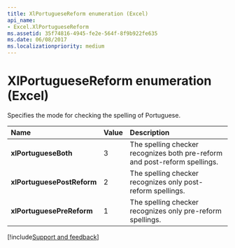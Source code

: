 ```yaml
---
title: XlPortugueseReform enumeration (Excel)
api_name:
- Excel.XlPortugueseReform
ms.assetid: 35f74816-4945-fe2e-564f-8f9b922fe635
ms.date: 06/08/2017
ms.localizationpriority: medium
---
```



# XlPortugueseReform enumeration (Excel)

Specifies the mode for checking the spelling of Portuguese.



|Name|Value|Description|
|:-----|:-----|:-----|
| **xlPortugueseBoth**|3|The spelling checker recognizes both pre-reform and post-reform spellings.|
| **xlPortuguesePostReform**|2|The spelling checker recognizes only post-reform spellings.|
| **xlPortuguesePreReform**|1|The spelling checker recognizes only pre-reform spellings.|

[!include[Support and feedback](~/includes/feedback-boilerplate.md)]